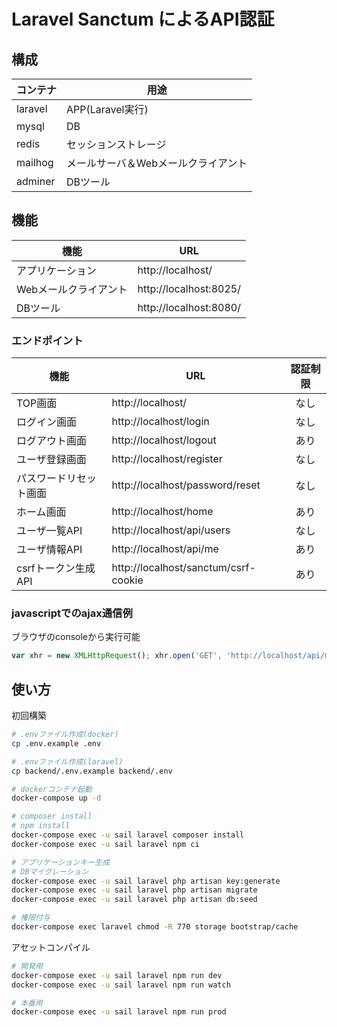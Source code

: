 Laravel Sanctum によるAPI認証
====================



構成
----------

| コンテナ |                用途                 |
| -------- | ----------------------------------- |
| laravel  | APP(Laravel実行)                    |
| mysql    | DB                                  |
| redis    | セッションストレージ                |
| mailhog  | メールサーバ＆Webメールクライアント |
| adminer  | DBツール                            |


機能
----------

|         機能          |          URL           |
| --------------------- | ---------------------- |
| アプリケーション      | http://localhost/      |
| Webメールクライアント | http://localhost:8025/ |
| DBツール              | http://localhost:8080/ |

### エンドポイント

|          機能          |                 URL                  | 認証制限 |
| ---------------------- | ------------------------------------ | :------: |
| TOP画面                | http://localhost/                    |   なし   |
| ログイン画面           | http://localhost/login               |   なし   |
| ログアウト画面         | http://localhost/logout              |   あり   |
| ユーザ登録画面         | http://localhost/register            |   なし   |
| パスワードリセット画面 | http://localhost/password/reset      |   なし   |
| ホーム画面             | http://localhost/home                |   あり   |
| ユーザ一覧API          | http://localhost/api/users           |   なし   |
| ユーザ情報API          | http://localhost/api/me              |   あり   |
| csrfトークン生成API    | http://localhost/sanctum/csrf-cookie |   あり   |


### javascriptでのajax通信例

ブラウザのconsoleから実行可能

```javascript
var xhr = new XMLHttpRequest(); xhr.open('GET', 'http://localhost/api/me'); xhr.send(); xhr.addEventListener('readystatechange', () => { if(xhr.readyState === 4 && xhr.status === 200) { console.log(JSON.parse(xhr.response)); }});
```

使い方
----------

初回構築

```bash
# .envファイル作成(docker)
cp .env.example .env

# .envファイル作成(laravel)
cp backend/.env.example backend/.env

# dockerコンテナ起動
docker-compose up -d

# composer install
# npm install
docker-compose exec -u sail laravel composer install
docker-compose exec -u sail laravel npm ci

# アプリケーションキー生成
# DBマイグレーション
docker-compose exec -u sail laravel php artisan key:generate
docker-compose exec -u sail laravel php artisan migrate
docker-compose exec -u sail laravel php artisan db:seed

# 権限付与
docker-compose exec laravel chmod -R 770 storage bootstrap/cache
```

アセットコンパイル

```bash
# 開発用
docker-compose exec -u sail laravel npm run dev
docker-compose exec -u sail laravel npm run watch

# 本番用
docker-compose exec -u sail laravel npm run prod
```
